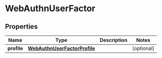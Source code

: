 

# WebAuthnUserFactor


## Properties

| Name | Type | Description | Notes |
|------------ | ------------- | ------------- | -------------|
|**profile** | [**WebAuthnUserFactorProfile**](WebAuthnUserFactorProfile.md) |  |  [optional] |



